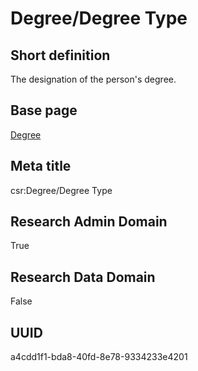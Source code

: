 # Degree/Degree Type
## Short definition
The designation of the person's degree.
## Base page
[Degree](https://github.com/EuroCRIS/CASRAI-Dictionairies/blob/main/Objects/Degree.md)
## Meta title
csr:Degree/Degree Type
## Research Admin Domain
True
## Research Data Domain
False
## UUID
a4cdd1f1-bda8-40fd-8e78-9334233e4201
